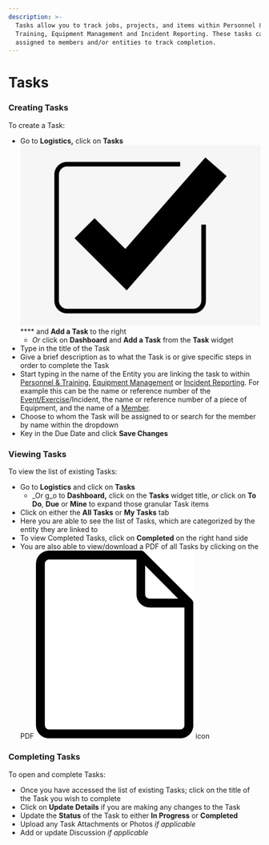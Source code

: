 ```yaml
---
description: >-
  Tasks allow you to track jobs, projects, and items within Personnel &
  Training, Equipment Management and Incident Reporting. These tasks can be
  assigned to members and/or entities to track completion.
---
```


# Tasks

### Creating Tasks

To create a Task:

* Go to **Logistics,** click on **Tasks** ![](../.gitbook/assets/Tasks.png) **** and **Add a Task** to the right
  * _Or_ click on **Dashboard** and **Add a Task** from the **Task** widget
* Type in the title of the Task
* Give a brief description as to what the Task is or give specific steps in order to complete the Task
* Start typing in the name of the Entity you are linking the task to within [Personnel & Training](broken-reference), [Equipment Management](broken-reference) or [Incident Reporting](broken-reference).  For example this can be the name or reference number of the [Event/Exercise](../personnel-and-training/exercises-and-events/)/Incident, the name or reference number of a piece of Equipment, and the name of a [Member](../personnel-and-training/members/).
* Choose to whom the Task will be assigned to or search for the member by name within the dropdown
* Key in the Due Date and click **Save Changes**

### **Viewing Tasks**

To view the list of existing Tasks:

* Go to **Logistics** and click on **Tasks**&#x20;
  * _Or g_o to **Dashboard,** click on the **Tasks** widget title, _or_ click on **To Do**, **Due** or **Mine** to expand those granular Task items
* Click on either the **All Tasks** or **My Tasks** tab&#x20;
* Here you are able to see the list of Tasks, which are categorized by the entity they are linked to
* To view Completed Tasks, click on **Completed** on the right hand side
* You are also able to view/download a PDF of all Tasks by clicking on the PDF ![](<../.gitbook/assets/file icon.png>) icon

### Completing Tasks

To open and complete Tasks:

* Once you have accessed the list of existing Tasks; click on the title of the Task you wish to complete
* Click on **Update Details** if you are making any changes to the Task
* Update the **Status** of the Task to either **In Progress** or **Completed**
* Upload any Task Attachments or Photos _if applicable_
* Add or update Discussion _if applicable_

